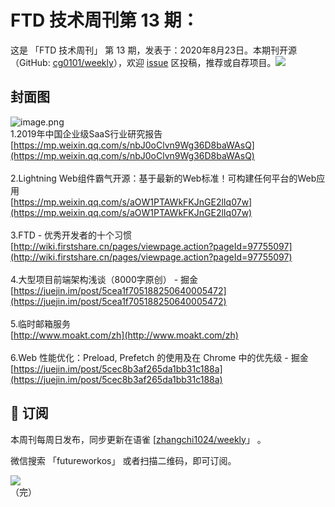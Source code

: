 # FTD 技术周刊第 13 期：
这是 「FTD 技术周刊」 第 13 期，发表于：2020年8月23日。本期刊开源（GitHub: [cg0101/weekly](https://github.com/cg0101/weekly)），欢迎 [issue](https://github.com/cg0101/weekly/issues) 区投稿，推荐或自荐项目。![](https://visitor-badge.glitch.me/badge?page_id=cg0101.weekly) <a href="https://www.linkedin.com/in/%E9%A9%B0-%E5%BC%A0-60669710a/">
        </a>
## 封面图


![image.png](https://cdn.nlark.com/yuque/0/2020/png/132503/1605583269664-8401874c-db0e-4214-8d8a-98dd8069aa1e.png#height=720&id=o2CvI&margin=%5Bobject%20Object%5D&name=image.png&originHeight=720&originWidth=1080&originalType=binary&size=1237449&status=done&style=none&width=1080)<br />1.2019年中国企业级SaaS行业研究报告<br />[https://mp.weixin.qq.com/s/nbJ0oClvn9Wg36D8baWAsQ](https://mp.weixin.qq.com/s/nbJ0oClvn9Wg36D8baWAsQ)<br />
<br />2.Lightning Web组件霸气开源：基于最新的Web标准！可构建任何平台的Web应用<br />[https://mp.weixin.qq.com/s/aOW1PTAWkFKJnGE2lIq07w](https://mp.weixin.qq.com/s/aOW1PTAWkFKJnGE2lIq07w)<br />
<br />3.FTD - 优秀开发者的十个习惯<br />[http://wiki.firstshare.cn/pages/viewpage.action?pageId=97755097](http://wiki.firstshare.cn/pages/viewpage.action?pageId=97755097)<br />
<br />4.大型项目前端架构浅谈（8000字原创） - 掘金<br />[https://juejin.im/post/5cea1f705188250640005472](https://juejin.im/post/5cea1f705188250640005472)<br />
<br />5.临时邮箱服务<br />[http://www.moakt.com/zh](http://www.moakt.com/zh)<br />
<br />6.Web 性能优化：Preload, Prefetch 的使用及在 Chrome 中的优先级 - 掘金<br />[https://juejin.im/post/5cec8b3af265da1bb31c188a](https://juejin.im/post/5cec8b3af265da1bb31c188a)



## 📅 订阅
本周刊每周日发布，同步更新在语雀 [[zhangchi1024/weekly](https://www.yuque.com/zhangchi1024/weekly)」 。


微信搜索 「futureworkos」 或者扫描二维码，即可订阅。
<div align="left"> <img src="https://cdn.nlark.com/yuque/0/2021/jpeg/132503/1640750963398-e8538e9e-6b96-46f7-abff-c93b56bdd377.jpeg?x-oss-process=image%2Fwatermark%2Ctype_d3F5LW1pY3JvaGVp%2Csize_36%2Ctext_5byg6amw%2Ccolor_FFFFFF%2Cshadow_50%2Ct_80%2Cg_se%2Cx_10%2Cy_10%2Fresize%2Cw_426%2Climit_0" ></div>
    （完）